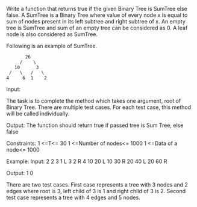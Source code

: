 ﻿

Write a function that returns true if the given Binary Tree is SumTree else false. A SumTree is a Binary Tree where value of every node x is equal to sum of nodes present in its left subtree and right subtree of x. An empty tree is SumTree and sum of an empty tree can be considered as 0. A leaf node is also considered as SumTree.

Following is an example of SumTree.

           26
         /    \
       10      3
     /   \   /   \ 
    4     6  1    2

 

Input:

The task is to complete the method which takes one argument, root of Binary Tree. There are multiple test cases. For each test case, this method will be called individually.

Output:
The function should return true if passed tree is Sum Tree, else false

Constraints:
1 <=T<= 30
1 <=Number of nodes<= 1000
1 <=Data of a node<= 1000

Example:
Input:
2
2
3 1 L 3 2 R
4
10 20 L 10 30 R 20 40 L 20 60 R

Output:
1
0

There are two test cases.  First case represents a tree with 3 nodes and 2 edges where root is 3, left child of 3 is 1 and right child of 3 is 2.   Second test case represents a tree with 4 edges and 5 nodes.